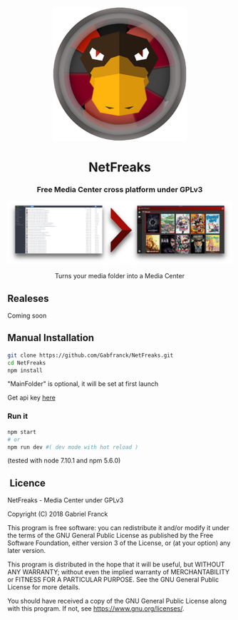 <p align="center">
<img width="300px" height="300px" src="./logo_icon.png" />
<h1 align="center"> NetFreaks </h1>
<h3 align="center"> Free Media Center cross platform under GPLv3 </h3>
<img src="./concept.png" />
<p align="center">Turns your media folder into a Media Center</p>
</p>

## Realeses

Coming soon

## Manual Installation

```bash
git clone https://github.com/Gabfranck/NetFreaks.git
cd NetFreaks
npm install
```

"MainFolder" is optional, it will be set at first launch

Get api key [here](http://www.omdbapi.com/)

###  Run it

```bash
npm start
# or
npm run dev #( dev mode with hot reload )
```

(tested with node 7.10.1 and npm 5.6.0)


<h2> Licence </h2>

NetFreaks - Media Center under GPLv3

Copyright (C) 2018  Gabriel Franck

This program is free software: you can redistribute it and/or modify
it under the terms of the GNU General Public License as published by
the Free Software Foundation, either version 3 of the License, or
(at your option) any later version.

This program is distributed in the hope that it will be useful,
but WITHOUT ANY WARRANTY; without even the implied warranty of
MERCHANTABILITY or FITNESS FOR A PARTICULAR PURPOSE.  See the
GNU General Public License for more details.

You should have received a copy of the GNU General Public License
along with this program.  If not, see <https://www.gnu.org/licenses/>.
